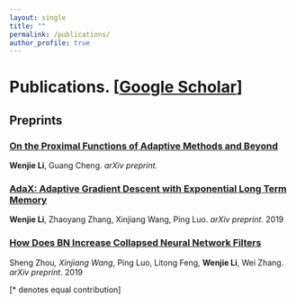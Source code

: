 ```yaml
---
layout: single
title: ""
permalink: /publications/
author_profile: true
---
```

# <i class="fa fa-fw fa-paste"></i> Publications. [[Google Scholar](https://scholar.google.com/citations?user=4jlUpjEAAAAJ&hl=en)] #


## Preprints

### [On the Proximal Functions of Adaptive Methods and Beyond](https://williamlwj.github.io/About//publications/AMX)

**Wenjie Li**, Guang Cheng. 
_arXiv preprint_. 


### [AdaX: Adaptive Gradient Descent with Exponential Long Term Memory](https://williamlwj.github.io/About//publications/AdaX)

**Wenjie Li**, Zhaoyang Zhang, Xinjiang Wang, Ping Luo. 
_arXiv preprint_. 2019



### [How Does BN Increase Collapsed Neural Network Filters](https://williamlwj.github.io/About//publications/BN-collapse)

Sheng Zhou<sup>*</sup>, Xinjiang Wang<sup>*</sup>, Ping Luo, Litong Feng, **Wenjie Li**, Wei Zhang.
_arXiv preprint_. 2019

[* denotes equal contribution]
